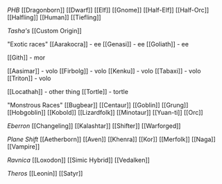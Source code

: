 *PHB*
[[Dragonborn]]
[[Dwarf]]
[[Elf]]
[[Gnome]]
[[Half-Elf]]
[[Half-Orc]]
[[Halfling]]
[[Human]]
[[Tiefling]]

*Tasha's*
[[Custom Origin]]

"Exotic races"
[[Aarakocra]] - ee
[[Genasi]] - ee
[[Goliath]] - ee

[[Gith]] - mor

[[Aasimar]] - volo
[[Firbolg]] - volo
[[Kenku]] - volo
[[Tabaxi]] - volo
[[Triton]] - volo

[[Locathah]] - other thing
[[Tortle]] - tortle

"Monstrous Races"
[[Bugbear]]
[[Centaur]]
[[Goblin]]
[[Grung]]
[[Hobgoblin]]
[[Kobold]]
[[Lizardfolk]]
[[Minotaur]]
[[Yuan-ti]]
[[Orc]]

*Eberron*
[[Changeling]]
[[Kalashtar]]
[[Shifter]]
[[Warforged]]

*Plane Shift*
[[Aetherborn]]
[[Aven]]
[[Khenra]]
[[Kor]]
[[Merfolk]]
[[Naga]]
[[Vampire]]

*Ravnica*
[[Loxodon]]
[[Simic Hybrid]]
[[Vedalken]]

*Theros*
[[Leonin]]
[[Satyr]]
